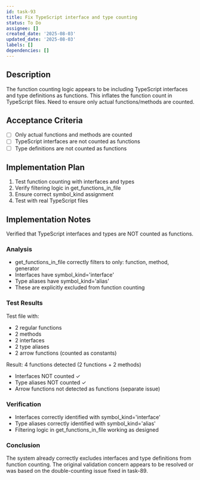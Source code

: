 ```yaml
---
id: task-93
title: Fix TypeScript interface and type counting
status: To Do
assignee: []
created_date: '2025-08-03'
updated_date: '2025-08-03'
labels: []
dependencies: []
---
```


## Description

The function counting logic appears to be including TypeScript interfaces and type definitions as functions. This inflates the function count in TypeScript files. Need to ensure only actual functions/methods are counted.

## Acceptance Criteria

- [ ] Only actual functions and methods are counted
- [ ] TypeScript interfaces are not counted as functions
- [ ] Type definitions are not counted as functions

## Implementation Plan

1. Test function counting with interfaces and types
2. Verify filtering logic in get_functions_in_file
3. Ensure correct symbol_kind assignment
4. Test with real TypeScript files

## Implementation Notes

Verified that TypeScript interfaces and types are NOT counted as functions.

### Analysis
- get_functions_in_file correctly filters to only: function, method, generator
- Interfaces have symbol_kind='interface'
- Type aliases have symbol_kind='alias'
- These are explicitly excluded from function counting

### Test Results
Test file with:
- 2 regular functions
- 2 methods
- 2 interfaces 
- 2 type aliases
- 2 arrow functions (counted as constants)

Result: 4 functions detected (2 functions + 2 methods)
- Interfaces NOT counted ✓
- Type aliases NOT counted ✓
- Arrow functions not detected as functions (separate issue)

### Verification
- Interfaces correctly identified with symbol_kind='interface'
- Type aliases correctly identified with symbol_kind='alias'
- Filtering logic in get_functions_in_file working as designed

### Conclusion
The system already correctly excludes interfaces and type definitions from function counting. The original validation concern appears to be resolved or was based on the double-counting issue fixed in task-89.
